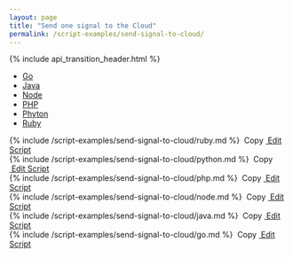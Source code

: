 ```yaml
---
layout: page
title: "Send one signal to the Cloud"
permalink: /script-examples/send-signal-to-cloud/
---
```


{% include api_transition_header.html %}

<!-- Nav tabs -->
<ul class="nav nav-tabs code-nav-tabs" role="tablist">

  <li class="nav-item">
    <a class="nav-link go-language active" id="send-one-signal-to-cloud-go-tab" data-toggle="tab" href="#send-one-signal-to-cloud-go" role="tab" aria-controls="send-one-signal-to-cloud-go" aria-selected="false">Go</a>
  </li>

  <li class="nav-item">
    <a class="nav-link java-language" id="send-one-signal-to-cloud-java-tab" data-toggle="tab" href="#send-one-signal-to-cloud-java" role="tab" aria-controls="send-one-signal-to-cloud-java" aria-selected="false">Java</a>
  </li>

  <li class="nav-item">
    <a class="nav-link node-language" id="send-one-signal-to-cloud-node-tab" data-toggle="tab" href="#send-one-signal-to-cloud-node" role="tab" aria-controls="send-one-signal-to-cloud-node" aria-selected="false">Node</a>
  </li>

  <li class="nav-item">
    <a class="nav-link php-language" id="send-one-signal-to-cloud-php-tab" data-toggle="tab" href="#send-one-signal-to-cloud-php" role="tab" aria-controls="send-one-signal-to-cloud-php" aria-selected="false">PHP</a>
  </li>

  <li class="nav-item">
    <a class="nav-link python-language" id="send-one-signal-to-cloud-python-tab" data-toggle="tab" href="#send-one-signal-to-cloud-python" role="tab" aria-controls="send-one-signal-to-cloud-python" aria-selected="false">Phyton</a>
  </li>

  <li class="nav-item">
    <a class="nav-link ruby-language" id="send-one-signal-to-cloud-ruby-tab" data-toggle="tab" href="#send-one-signal-to-cloud-ruby" role="tab" aria-controls="send-one-signal-to-cloud-ruby" aria-selected="false">Ruby</a>
  </li>

</ul>



<div class="tab-content">

<!-- Ruby code -->
<div class="code tab-pane " id="send-one-signal-to-cloud-ruby" role="tabpanel" aria-labelledby="send-one-signal-to-cloud-ruby-tab" markdown="1">
{% include /script-examples/send-signal-to-cloud/ruby.md %}
<!-- copy button -->
<a class="btn btn-sm copy-action"  data-toggle="tooltip" data-placement="top" title="copy" onclick="copyToClipBoard('send-one-signal-to-cloud-ruby')"><i class="fa fa-copy"></i>&nbsp;Copy</a>
<!-- edit button -->
<a class="btn btn-sm edit-action" href="https://github.com/DasKeyboard/Daskeyboard.io/blob/master/_includes/script-examples/send-signal-to-cloud/ruby.md "><i class="fa fa-pencil"></i>&nbsp;Edit Script</a>
</div>


<!-- Python code -->
<div class="code tab-pane " id="send-one-signal-to-cloud-python" role="tabpanel" aria-labelledby="send-one-signal-to-cloud-python-tab" markdown="1">
{% include /script-examples/send-signal-to-cloud/python.md %}
<!-- copy button -->
<a class="btn btn-sm copy-action"  data-toggle="tooltip" data-placement="top" title="copy" onclick="copyToClipBoard('send-one-signal-to-cloud-python')"><i class="fa fa-copy"></i>&nbsp;Copy</a>
<!-- edit button -->
<a class="btn btn-sm edit-action" href="https://github.com/DasKeyboard/Daskeyboard.io/blob/master/_includes/script-examples/send-signal-to-cloud/python.md "><i class="fa fa-pencil"></i>&nbsp;Edit Script</a>
</div>


<!-- PHP code -->
<div class="code tab-pane " id="send-one-signal-to-cloud-php" role="tabpanel" aria-labelledby="send-one-signal-to-cloud-php-tab" markdown="1">
{% include /script-examples/send-signal-to-cloud/php.md %}
<!-- copy button -->
<a class="btn btn-sm copy-action"  data-toggle="tooltip" data-placement="top" title="copy" onclick="copyToClipBoard('send-one-signal-to-cloud-php')"><i class="fa fa-copy"></i>&nbsp;Copy</a>
<!-- edit button -->
<a class="btn btn-sm edit-action" href="https://github.com/DasKeyboard/Daskeyboard.io/blob/master/_includes/script-examples/send-signal-to-cloud/php.md "><i class="fa fa-pencil"></i>&nbsp;Edit Script</a>
</div>



<!-- Node code -->
<div class="code tab-pane " id="send-one-signal-to-cloud-node" role="tabpanel" aria-labelledby="send-one-signal-to-cloud-node-tab" markdown="1">
{% include /script-examples/send-signal-to-cloud/node.md %}
<!-- copy button -->
<a class="btn btn-sm copy-action"  data-toggle="tooltip" data-placement="top" title="copy" onclick="copyToClipBoard('send-one-signal-to-cloud-node')"><i class="fa fa-copy"></i>&nbsp;Copy</a>
<!-- edit button -->
<a class="btn btn-sm edit-action" href="https://github.com/DasKeyboard/Daskeyboard.io/blob/master/_includes/script-examples/send-signal-to-cloud/node.md "><i class="fa fa-pencil"></i>&nbsp;Edit Script</a>
</div>



<!-- Java code -->
<div class="code tab-pane " id="send-one-signal-to-cloud-java" role="tabpanel" aria-labelledby="send-one-signal-to-cloud-java-tab" markdown="1">
{% include /script-examples/send-signal-to-cloud/java.md %}
<!-- copy button -->
<a class="btn btn-sm copy-action"  data-toggle="tooltip" data-placement="top" title="copy" onclick="copyToClipBoard('send-one-signal-to-cloud-java')"><i class="fa fa-copy"></i>&nbsp;Copy</a>
<!-- edit button -->
<a class="btn btn-sm edit-action" href="https://github.com/DasKeyboard/Daskeyboard.io/blob/master/_includes/script-examples/send-signal-to-cloud/java.md "><i class="fa fa-pencil"></i>&nbsp;Edit Script</a>
</div>


<!-- Go code -->
<div class="code tab-pane active" id="send-one-signal-to-cloud-go" role="tabpanel" aria-labelledby="send-one-signal-to-cloud-go-tab" markdown="1">
{% include /script-examples/send-signal-to-cloud/go.md %}
<!-- copy button -->
<a class="btn btn-sm copy-action"  data-toggle="tooltip" data-placement="top" title="copy" onclick="copyToClipBoard('send-one-signal-to-cloud-go')"><i class="fa fa-copy"></i>&nbsp;Copy</a>
<!-- edit button -->
<a class="btn btn-sm edit-action" href="https://github.com/DasKeyboard/Daskeyboard.io/blob/master/_includes/script-examples/send-signal-to-cloud/go.md "><i class="fa fa-pencil"></i>&nbsp;Edit Script</a>
</div>


</div>